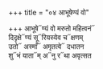 +++
title = "०४ आभूषेण्यं वो"

+++
आभूषे᳓ण्यं वो मरुतो महित्वनं᳓  
दिदृक्षे᳓ण्यं सू᳓रियस्येव च᳓क्षणम्  
उतो᳓ अस्माँ᳓ अमृतत्वे᳓ दधातन  
शु᳓भं याता᳓म् अ᳓नु र᳓था अवृत्सत